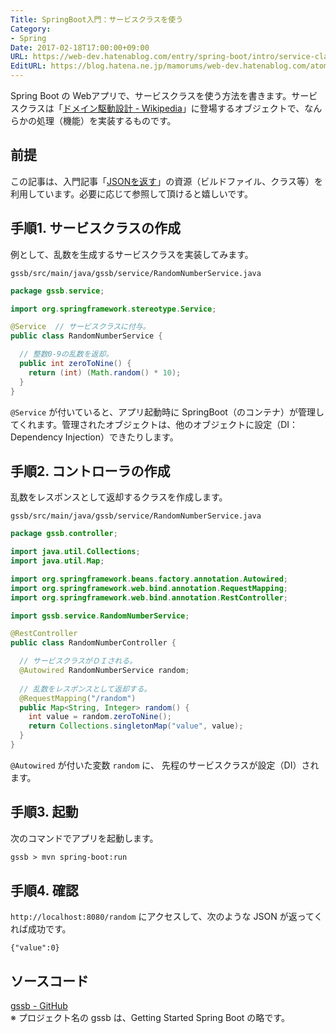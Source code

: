 ```yaml
---
Title: SpringBoot入門：サービスクラスを使う
Category:
- Spring
Date: 2017-02-18T17:00:00+09:00
URL: https://web-dev.hatenablog.com/entry/spring-boot/intro/service-class
EditURL: https://blog.hatena.ne.jp/mamorums/web-dev.hatenablog.com/atom/entry/10328749687179105969
---
```


Spring Boot の Webアプリで、サービスクラスを使う方法を書きます。サービスクラスは「[ドメイン駆動設計 - Wikipedia](https://ja.wikipedia.org/wiki/%E3%83%89%E3%83%A1%E3%82%A4%E3%83%B3%E9%A7%86%E5%8B%95%E8%A8%AD%E8%A8%88)」に登場するオブジェクトで、なんらかの処理（機能）を実装するものです。


## 前提
この記事は、入門記事「[JSONを返す](/entry/spring-boot/intro/response-json)」の資源（ビルドファイル、クラス等）を利用しています。必要に応じて参照して頂けると嬉しいです。


## 手順1. サービスクラスの作成
例として、乱数を生成するサービスクラスを実装してみます。

`gssb/src/main/java/gssb/service/RandomNumberService.java`

```java
package gssb.service;

import org.springframework.stereotype.Service;

@Service  // サービスクラスに付与。
public class RandomNumberService {

  // 整数0-9の乱数を返却。
  public int zeroToNine() {
    return (int) (Math.random() * 10);
  }
}
```

`@Service` が付いていると、アプリ起動時に SpringBoot（のコンテナ）が管理してくれます。管理されたオブジェクトは、他のオブジェクトに設定（DI：Dependency Injection）できたりします。


## 手順2. コントローラの作成
乱数をレスポンスとして返却するクラスを作成します。

`gssb/src/main/java/gssb/service/RandomNumberService.java`

```java
package gssb.controller;

import java.util.Collections;
import java.util.Map;

import org.springframework.beans.factory.annotation.Autowired;
import org.springframework.web.bind.annotation.RequestMapping;
import org.springframework.web.bind.annotation.RestController;

import gssb.service.RandomNumberService;

@RestController
public class RandomNumberController {

  // サービスクラスがＤＩされる。
  @Autowired RandomNumberService random;
  
  // 乱数をレスポンスとして返却する。
  @RequestMapping("/random")
  public Map<String, Integer> random() {
    int value = random.zeroToNine();
    return Collections.singletonMap("value", value);
  }
}
```

`@Autowired` が付いた変数 `random` に、 先程のサービスクラスが設定（DI）されます。


## 手順3. 起動
次のコマンドでアプリを起動します。

```txt
gssb > mvn spring-boot:run
```


## 手順4. 確認
`http://localhost:8080/random` にアクセスして、次のような JSON が返ってくれば成功です。

```
{"value":0}
```


## ソースコード
[gssb - GitHub](https://github.com/mamorum/blog-code/tree/master/gssb)  
※ プロジェクト名の gssb は、Getting Started Spring Boot の略です。
